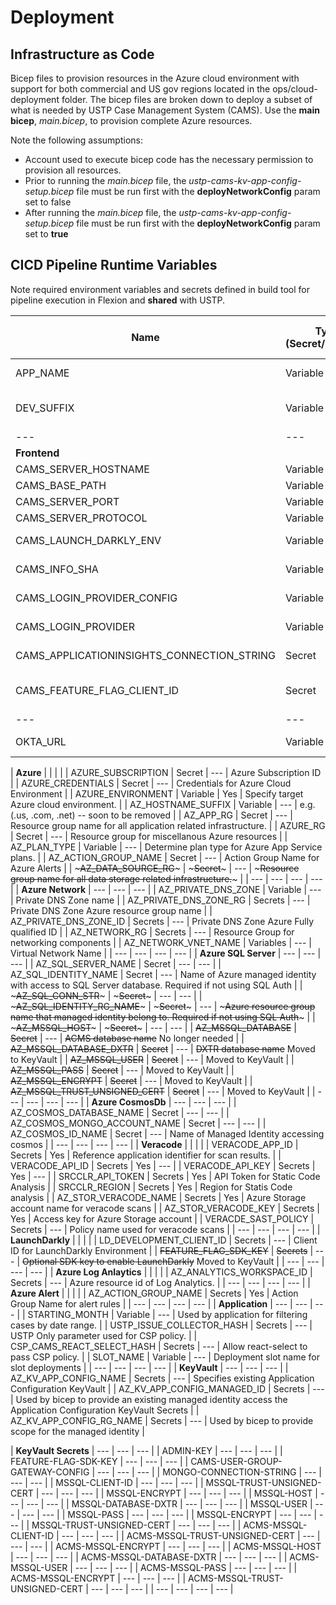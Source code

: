 # Deployment

## Infrastructure as Code

Bicep files to provision resources in the Azure cloud environment with support for both commercial and US gov regions located in the ops/cloud-deployment folder. The bicep files are broken down to deploy a subset of what is needed by USTP Case Management System (CAMS). Use the **main bicep**, _main.bicep_, to provision complete Azure resources.

Note the following assumptions:

- Account used to execute bicep code has the necessary permission to provision all resources.
- Prior to running the _main.bicep_ file, the _ustp-cams-kv-app-config-setup.bicep_ file must be run first with the **deployNetworkConfig** param set to false
- After running the _main.bicep_ file, the _ustp-cams-kv-app-config-setup.bicep_ file must be run first with the **deployNetworkConfig** param set to **true**

## CICD Pipeline Runtime Variables

Note required environment variables and secrets defined in build tool for pipeline execution in Flexion and **shared** with USTP.

| Name                                       | Type (Secret/Variable) | Is Flexion Only? | Description                                                                    |
| ------------------------------------------ | ---------------------- | ---------------- | ------------------------------------------------------------------------------ |
| APP_NAME                                   | Variable               |                  | Name used to label resource stack in Azure.                                    |
| DEV_SUFFIX                                 | Variable               | Yes              | Suffix added to label resource stack in Azure for non-main branch deployments. |
| ---                                        | ---                    | ---              | ---                                                                            |
| **Frontend**                               |                        |                  |                                                                                |
| CAMS_SERVER_HOSTNAME                       | Variable               | ---              | Required for frontend build step.                                              |
| CAMS_BASE_PATH                             | Variable               | ---              | Required for frontend build step.                                              |
| CAMS_SERVER_PORT                           | Variable               | ---              | Required for frontend build step.                                              |
| CAMS_SERVER_PROTOCOL                       | Variable               | ---              | Required for frontend build step.                                              |
| CAMS_LAUNCH_DARKLY_ENV                     | Variable               | ---              | Optional environment indicator for deployed environment                        |
| CAMS_INFO_SHA                              | Variable               | ---              | Required for frontend build step. Current commit sha of source                 |
| CAMS_LOGIN_PROVIDER_CONFIG                 | Variable               | ---              | json config for authentication provider, (no spaces)                           |
| CAMS_LOGIN_PROVIDER                        | Variable               | ---              | Login Provider var (mock, okta, none)                                          |
| CAMS_APPLICATIONINSIGHTS_CONNECTION_STRING | Secret                 | ---              | Optional for log ingestion to Azure Log Analytics.                             |
| CAMS_FEATURE_FLAG_CLIENT_ID                | Secret                 | ---              | Optional client id to enable LaunchDarkly. (LD_DEVELOPMENT_CLIENT_ID)          |
| ---                                        | ---                    | ---              | ---                                                                            |
| OKTA_URL                                   | Variable               | ---              | Url for Okta, used within bicep deployment for nginx conf                      |

| **Azure** | | | |
| AZURE_SUBSCRIPTION | Secret | --- | Azure Subscription ID |
| AZURE_CREDENTIALS | Secret | --- | Credentials for Azure Cloud Environment |
| AZURE_ENVIRONMENT | Variable | Yes | Specify target Azure cloud environment. |
| AZ_HOSTNAME_SUFFIX | Variable | --- | e.g. (.us, .com, .net) -- soon to be removed |
| AZ_APP_RG | Secret | --- | Resource group name for all application related infrastructure. |
| AZURE_RG | Secret | --- | Resource group for miscellanous Azure resources |
| AZ_PLAN_TYPE | Variable | --- | Determine plan type for Azure App Service plans. |
| AZ_ACTION_GROUP_NAME | Secret | --- | Action Group Name for Azure Alerts |
| ~~~AZ_DATA_SOURCE_RG~~~ | ~~~Secret~~~ | --- | ~~~Resource group name for all data storage related infrastructure.~~~ |
| --- | --- | --- | --- |
| **Azure Network** | --- | --- | --- |
| AZ_PRIVATE_DNS_ZONE | Variable | --- | Private DNS Zone name |
| AZ_PRIVATE_DNS_ZONE_RG | Secrets | --- | Private DNS Zone Azure resource group name |
| AZ_PRIVATE_DNS_ZONE_ID | Secrets | --- | Private DNS Zone Azure Fully qualified ID |
| AZ_NETWORK_RG | Secrets | --- | Resource Group for networking components |
| AZ_NETWORK_VNET_NAME | Variables | --- | Virtual Network Name |
| --- | --- | --- | --- |
| **Azure SQL Server** | --- | --- | --- |
| AZ_SQL_SERVER_NAME | Secret | --- | --- |
| AZ_SQL_IDENTITY_NAME | Secret | --- | Name of Azure managed identity with access to SQL Server database. Required if not using SQL Auth |
| ~~~AZ_SQL_CONN_STR~~~ | ~~~Secret~~~ | --- | --- |
| ~~~AZ_SQL_IDENTITY_RG_NAME~~~ | ~~~Secret~~~ | --- | ~~~Azure resource group name that managed identity belong to. Required if not using SQL Auth~~~ |
| ~~~AZ_MSSQL_HOST~~~ | ~~~Secret~~~ | --- | --- |
| ~~AZ_MSSQL_DATABASE~~ | ~~Secret~~ | --- | ~~ACMS database name~~ No longer needed |
| ~~AZ_MSSQL_DATABASE_DXTR~~ | ~~Secret~~ | --- | ~~DXTR database name~~ Moved to KeyVault |
| ~~AZ_MSSQL_USER~~ | ~~Secret~~ | --- | Moved to KeyVault |
| ~~AZ_MSSQL_PASS~~ | ~~Secret~~ | --- | Moved to KeyVault |
| ~~AZ_MSSQL_ENCRYPT~~ | ~~Secret~~ | --- | Moved to KeyVault |
| ~~AZ_MSSQL_TRUST_UNSIGNED_CERT~~ | ~~Secret~~ | --- | Moved to KeyVault |
| --- | --- | --- | --- |
| **Azure CosmosDb** | --- | --- | --- |
| AZ_COSMOS_DATABASE_NAME | Secret | --- | --- |
| AZ_COSMOS_MONGO_ACCOUNT_NAME | Secret | --- | --- |
| AZ_COSMOS_ID_NAME | Secret | --- | Name of Managed Identity accessing cosmos |
| --- | --- | --- | --- |
| **Veracode** | | | |
| VERACODE_APP_ID | Secrets | Yes | Reference application identifier for scan results. |
| VERACODE_API_ID | Secrets | Yes | --- |
| VERACODE_API_KEY | Secrets | Yes | --- |
| SRCCLR_API_TOKEN | Secrets | Yes | API Token for Static Code Analysis |
| SRCCLR_REGION | Secrets | Yes | Region for Statis Code analysis |
| AZ_STOR_VERACODE_NAME | Secrets | Yes | Azure Storage account name for veracode scans |
| AZ_STOR_VERACODE_KEY | Secrets | Yes | Access key for Azure Storage account |
| VERACDE_SAST_POLICY | Secrets | --- | Policy name used for veracode scans |
| --- | --- | --- | --- |
| **LaunchDarkly** | | | |
| LD_DEVELOPMENT_CLIENT_ID | Secrets | --- | Client ID for LaunchDarkly Environment |
| ~~FEATURE_FLAG_SDK_KEY~~ | ~~Secrets~~ | --- | ~~Optional SDK key to enable LaunchDarkly~~ Moved to KeyVault |
| --- | --- | --- | --- |
| **Azure Log Anlaytics** | | | |
| AZ_ANALYTICS_WORKSPACE_ID | Secrets | --- | Azure resource id of Log Analytics. |
| --- | --- | --- | --- |
| **Azure Alert** | | | |
| AZ_ACTION_GROUP_NAME | Secrets | Yes | Action Group Name for alert rules |
| --- | --- | --- | --- |
| **Application** | --- | --- | --- |
| STARTING_MONTH | Variable | --- | Used by application for filtering cases by date range. |
| USTP_ISSUE_COLLECTOR_HASH | Secrets | --- | USTP Only parameter used for CSP policy. |
| CSP_CAMS_REACT_SELECT_HASH | Secrets | --- | Allow react-select to pass CSP policy. |
| SLOT_NAME | Variable | --- | Deployment slot name for slot deployments |
| --- | --- | --- | --- |
| **KeyVault** | --- | --- | --- |
| AZ_KV_APP_CONFIG_NAME | Secrets | --- | Specifies existing Application Configuration KeyVault |
| AZ_KV_APP_CONFIG_MANAGED_ID | Secrets | --- | Used by bicep to provide an existing managed identity access the Application Configuration KeyVault Secrets |
| AZ_KV_APP_CONFIG_RG_NAME | Secrets | --- | Used by bicep to provide scope for the managed identity |

<!-- TODO: FINALIZE THIS -->

| **KeyVault Secrets** | --- | --- | --- |
| ADMIN-KEY | --- | --- | --- |
| FEATURE-FLAG-SDK-KEY | --- | --- | --- |
| CAMS-USER-GROUP-GATEWAY-CONFIG | --- | --- | --- |
| MONGO-CONNECTION-STRING | --- | --- | --- |
| MSSQL-CLIENT-ID | --- | --- | --- |
| MSSQL-TRUST-UNSIGNED-CERT | --- | --- | --- |
| MSSQL-ENCRYPT | --- | --- | --- |
| MSSQL-HOST | --- | --- | --- |
| MSSQL-DATABASE-DXTR | --- | --- | --- |
| MSSQL-USER | --- | --- | --- |
| MSSQL-PASS | --- | --- | --- |
| MSSQL-ENCRYPT | --- | --- | --- |
| MSSQL-TRUST-UNSIGNED-CERT | --- | --- | --- |
| ACMS-MSSQL-CLIENT-ID | --- | --- | --- |
| ACMS-MSSQL-TRUST-UNSIGNED-CERT | --- | --- | --- |
| ACMS-MSSQL-ENCRYPT | --- | --- | --- |
| ACMS-MSSQL-HOST | --- | --- | --- |
| ACMS-MSSQL-DATABASE-DXTR | --- | --- | --- |
| ACMS-MSSQL-USER | --- | --- | --- |
| ACMS-MSSQL-PASS | --- | --- | --- |
| ACMS-MSSQL-ENCRYPT | --- | --- | --- |
| ACMS-MSSQL-TRUST-UNSIGNED-CERT | --- | --- | --- |
| --- | --- | --- | --- |
